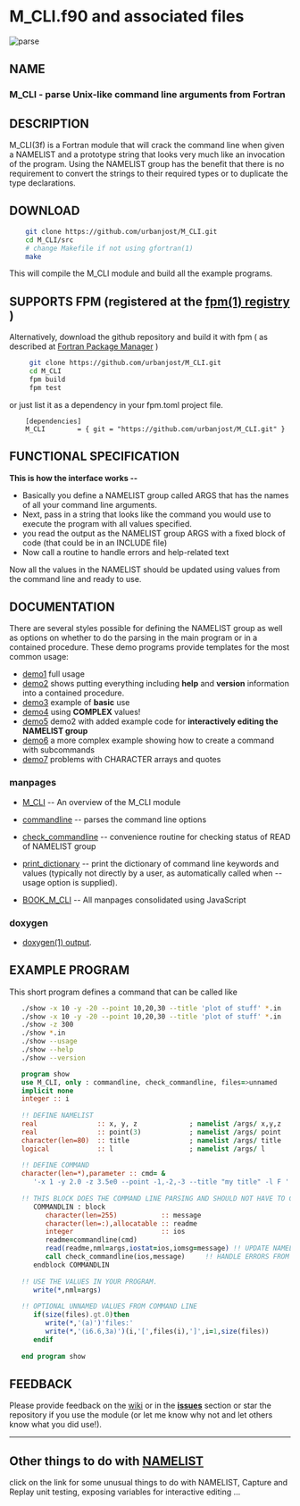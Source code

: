 # M_CLI.f90 and associated files

![parse](docs/images/parse.png)

## NAME

### M_CLI - parse Unix-like command line arguments from Fortran

## DESCRIPTION

   M_CLI(3f) is a Fortran module that will crack the command line when
   given a NAMELIST and a prototype string that looks very much like an
   invocation of the program. Using the NAMELIST group has the benefit
   that there is no requirement to convert the strings to their required
   types or to duplicate the type declarations.

## DOWNLOAD
   ```bash
       git clone https://github.com/urbanjost/M_CLI.git
       cd M_CLI/src
       # change Makefile if not using gfortran(1)
       make
   ```
   This will compile the M_CLI module and build all the example programs.

## SUPPORTS FPM (registered at the [fpm(1) registry](https://github.com/fortran-lang/fpm-registry) )

   Alternatively, download the github repository and build it with 
   fpm ( as described at [Fortran Package Manager](https://github.com/fortran-lang/fpm) )
   
   ```bash
        git clone https://github.com/urbanjost/M_CLI.git
        cd M_CLI
        fpm build
        fpm test
   ```
   
   or just list it as a dependency in your fpm.toml project file.
   
        [dependencies]
        M_CLI        = { git = "https://github.com/urbanjost/M_CLI.git" }

## FUNCTIONAL SPECIFICATION

**This is how the interface works --**
   
* Basically you define a NAMELIST group called ARGS that has the names of all your command line arguments.
* Next, pass in a string that looks like the command you would use to execute the program with all values specified.
* you read the output as the NAMELIST group ARGS with a fixed block of code (that could be in an INCLUDE file)
* Now call a routine to handle errors and help-related text
   
Now all the values in the NAMELIST should be updated using values from the
command line and ready to use.

## DOCUMENTATION
There are several styles possible for defining the NAMELIST group as well as
options on whether to do the parsing in the main program or in a contained procedure.
These demo programs provide templates for the most common usage:
   
- [demo1](PROGRAMS/demo1/demo1.f90) full usage 
- [demo2](PROGRAMS/demo2/demo2.f90) shows putting everything including **help** and **version** information into a contained procedure.
- [demo3](PROGRAMS/demo3/demo3.f90) example of **basic** use 
- [demo4](PROGRAMS/demo4/demo4.f90) using  **COMPLEX** values!
- [demo5](PROGRAMS/demo5/demo5.f90) demo2 with added example code for **interactively editing the NAMELIST group**
- [demo6](PROGRAMS/demo6/demo6.f90) a more complex example showing how to create a command with subcommands
- [demo7](PROGRAMS/demo7/demo7.f90) problems with CHARACTER arrays and quotes

### manpages
   
- [M_CLI](https://urbanjost.github.io/M_CLI/M_CLI.3m_cli.html)  -- An overview of the M_CLI module

- [commandline](https://urbanjost.github.io/M_CLI/commandline.3m_cli.html)  -- parses the command line options
   
- [check_commandline](https://urbanjost.github.io/M_CLI/check_commandline.3m_cli.html)  -- convenience
  routine for checking status of READ of NAMELIST group

- [print_dictionary](https://urbanjost.github.io/M_CLI/print_dictionary.3m_cli.html)  -- print the dictionary
  of command line keywords and values (typically not directly by a user, as automatically called when
  --usage option is supplied).

- [BOOK_M_CLI](https://urbanjost.github.io/M_CLI/BOOK_M_CLI.html) -- All manpages consolidated using JavaScript

### doxygen

- [doxygen(1) output](https://urbanjost.github.io/M_CLI/doxygen_out/html/index.html).

## EXAMPLE PROGRAM
   
This short program defines a command that can be called like
   
```bash
   ./show -x 10 -y -20 --point 10,20,30 --title 'plot of stuff' *.in
   ./show -x 10 -y -20 --point 10,20,30 --title 'plot of stuff' *.in
   ./show -z 300
   ./show *.in
   ./show --usage
   ./show --help
   ./show --version
```

```fortran
   program show
   use M_CLI, only : commandline, check_commandline, files=>unnamed
   implicit none
   integer :: i
   
   !! DEFINE NAMELIST
   real               :: x, y, z             ; namelist /args/ x,y,z
   real               :: point(3)            ; namelist /args/ point
   character(len=80)  :: title               ; namelist /args/ title
   logical            :: l                   ; namelist /args/ l
   
   !! DEFINE COMMAND
   character(len=*),parameter :: cmd= &
      '-x 1 -y 2.0 -z 3.5e0 --point -1,-2,-3 --title "my title" -l F '
   
   !! THIS BLOCK DOES THE COMMAND LINE PARSING AND SHOULD NOT HAVE TO CHANGE
      COMMANDLIN : block
         character(len=255)           :: message
         character(len=:),allocatable :: readme
         integer                      :: ios
         readme=commandline(cmd)
         read(readme,nml=args,iostat=ios,iomsg=message) !! UPDATE NAMELIST VARIABLES
         call check_commandline(ios,message)     !! HANDLE ERRORS FROM NAMELIST READ AND --usage
      endblock COMMANDLIN
   
   !! USE THE VALUES IN YOUR PROGRAM.
      write(*,nml=args)
   
   !! OPTIONAL UNNAMED VALUES FROM COMMAND LINE
      if(size(files).gt.0)then
         write(*,'(a)')'files:'
         write(*,'(i6.6,3a)')(i,'[',files(i),']',i=1,size(files))
      endif
   
   end program show
```

## FEEDBACK
   
   Please provide feedback on the
   [wiki](https://github.com/urbanjost/M_CLI/wiki) or in the
   [__issues__](https://github.com/urbanjost/M_CLI/issues)
   section or star the repository if you use the module (or let me know
   why not and let others know what you did use!).

-------

## Other things to do with [NAMELIST](https://urbanjost.github.io/M_CLI/index.html)

   click on the link for some unusual things to do with NAMELIST,
   Capture and Replay unit testing, exposing variables for interactive
   editing ...
